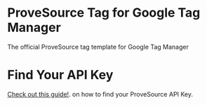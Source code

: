 # ProveSource Tag for Google Tag Manager
The official ProveSource tag template for Google Tag Manager

# Find Your API Key
[Check out this guide!](https://help.provesrc.com/en/articles/3485750-where-do-i-find-my-api-key). on how to find your ProveSource API Key.
